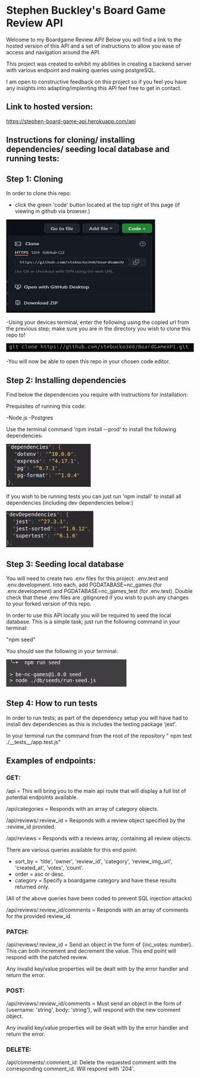 # Stephen Buckley's Board Game Review API

Welcome to my Boardgame Review API! Below you will find a link to the hosted version of this API and a set of instructions to allow you ease of access and navigation around the API.

This project was created to exhibit my abilities in creating a backend server with various endpoint and making queries using postgreSQL.

I am open to constructive feedback on this project so if you feel you have any insights into adapting/implenting this API feel free to get in contact.

## Link to hosted version:

https://stephen-board-game-api.herokuapp.com/api

## Instructions for cloning/ installing dependencies/ seeding local database and running tests:

## Step 1: Cloning

In order to clone this repo:
- click the green 'code' button located at the top right of this page (if viewing in github via browser.)

<img src="__imagesreadme/clone.PNG" alt="clone github" width=400 height=250>


-Using your devices terminal, enter the following using the copied url from the previous step; make sure you are in the directory you wish to clone this repo to!

<img src="__imagesreadme/clone url terminal.PNG" alt="terminal command">


-You will now be able to open this repo in your chosen code editor.


## Step 2: Installing dependencies

Find below the dependencies you require with instructions for installation:

Prequisites of running this code:

-Node.js
-Postgres

Use the terminal command 'npm install --prod' to install the following dependencies:

<img src="__imagesreadme/depend.PNG" alt="production dependencies">

If you wish to be running tests you can just run 'npm install' to install all dependencies (including dev dependencies below:)

<img src="__imagesreadme/dev depend.PNG" alt="dev dependencies">

## Step 3: Seeding local database

You will need to create two .env files for this project: .env.test and .env.development. Into each, add PGDATABASE=nc_games (for .env.development) and PGDATABASE=nc_games_test (for .env.test). Double check that these .env files are .gitignored if you wish to push any changes to your forked version of this repo.

In order to use this API locally you will be required to seed the local database. This is a simple task; just run the following command in your terminal:

"npm seed"

You should see the following in your terminal:

<img src="__imagesreadme/seed.PNG" alt="seed terminal result">

## Step 4: How to run tests

In order to run tests; as part of the dependency setup you will have had to install dev dependencies as this is includes the testing package 'jest'.

In your terminal run the command from the root of the repository " npm test ./\_\_tests\_\_/app.test.js"


## Examples of endpoints:

### GET:

/api = This will bring you to the main api route that will display a full list of potential endpoints available.

/api/categories = Responds with an array of category objects.

/api/reviews/:review_id = Responds with a review object specified by the :review_id provided.

/api/reviews = Responds with a reviews array, containing all review objects.

There are various queries available for this end point:
- sort_by = 'title', 'owner', 'review_id', 'category', 'review_img_url', 'created_at', 'votes', 'count'.
- order = asc or desc.
- category = Specify a boardgame category and have these results returned only.

(All of the above queries have been coded to prevent SQL injection attacks)

/api/reviews/:review_id/comments = Responds with an array of comments for the provided review_id.

### PATCH:

/api/reviews/:review_id = Send an object in the form of {inc_votes: number}. This can both increment and decrement the value. This end point will respond with the patched review.

Any invalid key/value properties will be dealt with by the error handler and return the error.

### POST:

/api/reviews/:review_id/comments = Must send an object in the form of {username: 'string', body: 'string'}, will respond with the new comment object. 

Any invalid key/value properties will be dealt with by the error handler and return the error.

### DELETE:

/api/comments/:comment_id: Delete the requested comment with the corresponding comment_id. Will respond with '204'.
